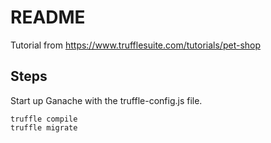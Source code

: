 # README

Tutorial from https://www.trufflesuite.com/tutorials/pet-shop


## Steps

Start up Ganache with the truffle-config.js file.

```
truffle compile
truffle migrate
```